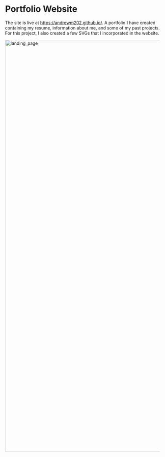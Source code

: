 # Portfolio Website
The site is live at https://andrewm202.github.io/. A portfolio I have created containing my resume, information about me, and some of my past projects. For this project, I also created a few SVGs that I incorporated in the website. 

<img width="1341" alt="landing_page" src="https://user-images.githubusercontent.com/70407217/107255095-f4d65500-6a05-11eb-98c2-67444dee2581.png">
